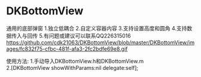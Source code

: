 # DKBottomView
通用的底部弹窗
1.独立低耦合
2.自定义容器内容
3.支持设置高度和圆角
4.支持数据传入与回传
5.有问题或建议可以联系QQ226315016
https://github.com/cdk21063/DKBottomView/blob/master/DKBottomView/images/fc832f75-cfbc-481f-afa3-2fc2bdfe69e8.gif

使用方法:
1.手动导入DKBottomView.h和DKBottomView.m  
2.[DKBottomView showWithParams:nil delegate:self];  


